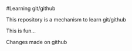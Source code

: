 #Learning git/github

This repository is a mechanism to learn git/github

This is fun...

Changes made on github
